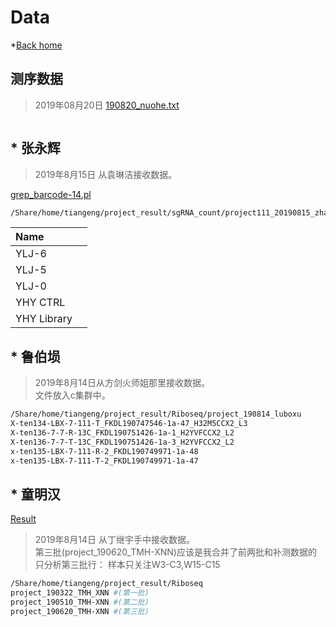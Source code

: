 # Data
*[Back home](../READMD.md)

## 测序数据
> 2019年08月20日
[190820_nuohe.txt](190820_nuohe.txt)
```

```

## * 张永辉
> 2019年8月15日 从袁琳洁接收数据。

[grep_barcode-14.pl](grep_barcode-14.pl)

```sh
/Share/home/tiangeng/project_result/sgRNA_count/project111_20190815_zhangyonghui_ylj
```

|Name |  |
|:- | :-|
|YLJ-6| |
|YLJ-5| |
|YLJ-0| |
|YHY CTRL| |
|YHY Library| |


## * 鲁伯埙
> 2019年8月14日从方剑火师姐那里接收数据。  
> 文件放入c集群中。 


```sh
/Share/home/tiangeng/project_result/Riboseq/project_190814_luboxu
X-ten134-LBX-7-111-T_FKDL190747546-1a-47_H32M5CCX2_L3
X-ten136-7-7-R-13C_FKDL190751426-1a-1_H2YVFCCX2_L2
X-ten136-7-7-T-13C_FKDL190751426-1a-3_H2YVFCCX2_L2
x-ten135-LBX-7-111-R-2_FKDL190749971-1a-48
x-ten135-LBX-7-111-T-2_FKDL190749971-1a-47
```

## * 童明汉
[Result](result_190620_XNN.md)

> 2019年8月14日 从丁继宇手中接收数据。  
> 第三批(project_190620_TMH-XNN)应该是我合并了前两批和补测数据的   
> 只分析第三批行： 样本只关注W3-C3,W15-C15    

```sh
/Share/home/tiangeng/project_result/Riboseq
project_190322_TMH_XNN #(第一批)
project_190510_TMH-XNN #(第二批)
project_190620_TMH-XNN #(第三批)
```















